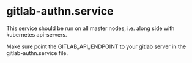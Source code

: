 # gitlab-authn.service

This service should be run on all master nodes, i.e. along side with kubernetes api-servers.

Make sure point the GITLAB_API_ENDPOINT to your gitlab server in the gitlab-authn.service file.